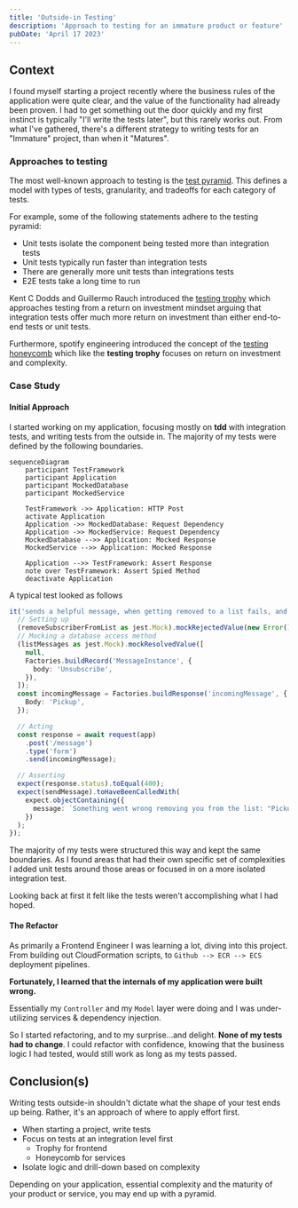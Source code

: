 ```yaml
---
title: 'Outside-in Testing'
description: 'Approach to testing for an immature product or feature'
pubDate: 'April 17 2023'
---
```


## Context

I found myself starting a project recently where the business rules of the application were quite clear, and the value of the functionality had already been proven. I had to get something out the door quickly and my first instinct is typically "I'll write the tests later", but this rarely works out. From what I've gathered, there's a different strategy to writing tests for an "Immature" project, than when it "Matures".

### Approaches to testing

The most well-known approach to testing is the [test pyramid](https://martinfowler.com/articles/practical-test-pyramid.html). This defines a model with types of tests, granularity, and tradeoffs for each category of tests.

For example, some of the following statements adhere to the testing pyramid:

- Unit tests isolate the component being tested more than integration tests
- Unit tests typically run faster than integration tests
- There are generally more unit tests than integrations tests
- E2E tests take a long time to run

Kent C Dodds and Guillermo Rauch introduced the [testing trophy](https://kentcdodds.com/blog/the-testing-trophy-and-testing-classifications) which approaches testing from a return on investment mindset arguing that integration tests offer much more return on investment than either end-to-end tests or unit tests.

Furthermore, spotify engineering introduced the concept of the [testing honeycomb](https://engineering.atspotify.com/2018/01/testing-of-microservices/) which like the **testing trophy** focuses on return on investment and complexity.

### Case Study

#### Initial Approach

I started working on my application, focusing mostly on **tdd** with integration tests, and writing tests from the outside in. The majority of my tests were defined by the following boundaries.

```mermaid
sequenceDiagram
    participant TestFramework
    participant Application
    participant MockedDatabase
    participant MockedService

    TestFramework ->> Application: HTTP Post
    activate Application
    Application ->> MockedDatabase: Request Dependency
    Application ->> MockedService: Request Dependency
    MockedDatabase -->> Application: Mocked Response
    MockedService -->> Application: Mocked Response

    Application -->> TestFramework: Assert Response
    note over TestFramework: Assert Spied Method
    deactivate Application
```

A typical test looked as follows

```typescript
it('sends a helpful message, when getting removed to a list fails, and the last message is "Unsubscribe"', async () => {
  // Setting up
  (removeSubscriberFromList as jest.Mock).mockRejectedValue(new Error());
  // Mocking a database access method
  (listMessages as jest.Mock).mockResolvedValue([
    null,
    Factories.buildRecord('MessageInstance', {
      body: 'Unsubscribe',
    }),
  ]);
  const incomingMessage = Factories.buildResponse('incomingMessage', {
    Body: 'Pickup',
  });

  // Acting
  const response = await request(app)
    .post('/message')
    .type('form')
    .send(incomingMessage);

  // Asserting
  expect(response.status).toEqual(400);
  expect(sendMessage).toHaveBeenCalledWith(
    expect.objectContaining({
      message: `Something went wrong removing you from the list: "Pickup". Contact the organizer or try again later`,
    })
  );
});
```

The majority of my tests were structured this way and kept the same boundaries. As I found areas that had their own specific set of complexities I added unit tests around those areas or focused in on a more isolated integration test.

Looking back at first it felt like the tests weren't accomplishing what I had hoped.

#### The Refactor

As primarily a Frontend Engineer I was learning a lot, diving into this project. From building out CloudFormation scripts, to `Github --> ECR --> ECS` deployment pipelines.

**Fortunately, I learned that the internals of my application were built wrong.**

Essentially my `Controller` and my `Model` layer were doing and I was under-utilizing services & dependency injection.

So I started refactoring, and to my surprise...and delight. **None of my tests had to change**. I could refactor with confidence, knowing that the business logic I had tested, would still work as long as my tests passed.

## Conclusion(s)

Writing tests outside-in shouldn't dictate what the shape of your test ends up being. Rather, it's an approach of where to apply effort first.

- When starting a project, write tests
- Focus on tests at an integration level first
  - Trophy for frontend
  - Honeycomb for services
- Isolate logic and drill-down based on complexity

Depending on your application, essential complexity and the maturity of your product or service, you may end up with a pyramid.
